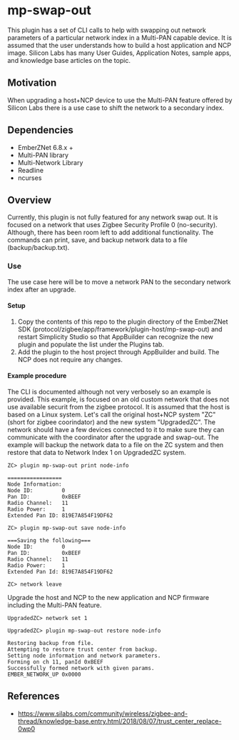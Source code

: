 # mp-swap-out

This plugin has a set of CLI calls to help with swapping out network parameters of a particular network index in a Multi-PAN capable device. It is assumed that the user understands how to build a host application and NCP image. Silicon Labs has many User Guides, Application Notes, sample apps, and knowledge base articles on the topic.

## Motivation

When upgrading a host+NCP device to use the Multi-PAN feature offered by Silicon Labs there is a use case to shift the network to a secondary index.  

## Dependencies

- EmberZNet 6.8.x +
- Multi-PAN library
- Multi-Network Library
- Readline
- ncurses

## Overview
Currently, this plugin is not fully featured for any network swap out. It is focused on a network that uses Zigbee Security Profile 0 (no-security). Although, there has been room left to add additional functionality. The commands can print, save, and backup network data to a file (backup/backup.txt).

### Use
The use case here will be to move a network PAN to the secondary network index after an upgrade.

#### Setup
1. Copy the contents of this repo to the plugin directory of the EmberZNet SDK (protocol/zigbee/app/framework/plugin-host/mp-swap-out) and restart Simplicity Studio so that AppBuilder can recognize the new plugin and populate the list under the Plugins tab.
2. Add the plugin to the host project through AppBuilder and build. The NCP does not require any changes.

#### Example procedure
The CLI is documented although not very verbosely so an example is provided. This example, is focused on an old custom network that does not use available securit from the zigbee protocol. It is assumed that the host is based on a Linux system. Let's call the original host+NCP system "ZC" (short for zigbee coorindator) and the new system "UpgradedZC". The network should have a few devices connected to it to make sure they can communicate with the coordinator after the upgrade and swap-out. The example will backup the network data to a file on the ZC system and then restore that data to Network Index 1 on UpgradedZC system.

```
ZC> plugin mp-swap-out print node-info

================= 
Node Information: 
Node ID:         0
Pan ID:          0xBEEF
Radio Channel:   11
Radio Power:     1
Extended Pan ID: 819E7A854F19DF62

ZC> plugin mp-swap-out save node-info

===Saving the following===
Node ID:         0
Pan ID:          0xBEEF
Radio Channel:   11
Radio Power:     1
Extended Pan Id: 819E7A854F19DF62

ZC> network leave
```

Upgrade the host and NCP to the new application and NCP firmware including the Multi-PAN feature.

```
UpgradedZC> network set 1

UpgradedZC> plugin mp-swap-out restore node-info

Restoring backup from file.
Attempting to restore trust center from backup.
Setting node information and network parameters.
Forming on ch 11, panId 0xBEEF
Successfully formed network with given params.
EMBER_NETWORK_UP 0x0000

```

## References
- https://www.silabs.com/community/wireless/zigbee-and-thread/knowledge-base.entry.html/2018/08/07/trust_center_replace-0wp0

